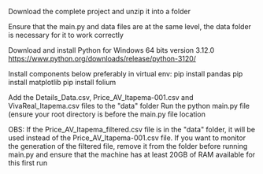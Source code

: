 Download the complete project and unzip it into a folder

Ensure that the main.py and data files are at the same level, the data folder is necessary for it to work correctly

Download and install Python for Windows 64 bits version 3.12.0
https://www.python.org/downloads/release/python-3120/

Install components below preferably in virtual env:
pip install pandas
pip install matplotlib
pip install folium

Add the Details_Data.csv, Price_AV_Itapema-001.csv and VivaReal_Itapema.csv files to the "data" folder
Run the python main.py file (ensure your root directory is before the main.py file location

OBS: If the Price_AV_Itapema_filtered.csv file is in the "data" folder, it will be used instead of the Price_AV_Itapema-001.csv file. If you want to monitor the generation of the filtered file, remove it from the folder before running main.py and ensure that the machine has at least 20GB of RAM available for this first run

